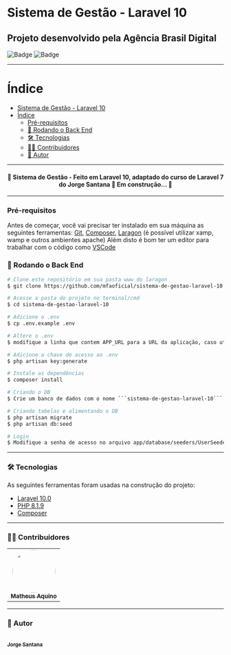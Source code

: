 # Sistema de Gestão - Laravel 10

## Projeto desenvolvido pela Agência Brasil Digital

![Badge](https://img.shields.io/badge/Sistema-de-Gestão-Laravel-10-v1.0.0-blue) ![Badge](https://img.shields.io/badge/npm-v16.0.0-blue)

---

Índice
================

- [Sistema de Gestão - Laravel 10](#-sistema-de-gestão)
- [Índice](#índice)
    - [Pré-requisitos](#pré-requisitos)
    - [🎲 Rodando o Back End](#-rodando-o-back-end)
    - [🛠 Tecnologias](#-tecnologias)
    - [👨‍💻 Contribuidores](#-contribuidores)
    - [🦸 Autor](#-autor)

---

<h4 align="center">
 🚧  Sistema de Gestão - Feito em Laravel 10, adaptado do curso de Laravel 7 do Jorge Santana 🚀 Em construção...  🚧
</h4>

---

### Pré-requisitos

Antes de começar, você vai precisar ter instalado em sua máquina as seguintes ferramentas:
[Git](https://git-scm.com), [Composer](https://getcomposer.org/), [Laragon](https://laragon.org/download/index.html) (é possível utilizar xamp, wamp e outros ambientes apache)
Além disto é bom ter um editor para trabalhar com o código como [VSCode](https://code.visualstudio.com/)

### 🎲 Rodando o Back End

```bash
# Clone este repositório em sua pasta www do laragon
$ git clone https://github.com/mfaoficial/sistema-de-gestao-laravel-10.git

# Acesse a pasta do projeto no terminal/cmd
$ cd sistema-de-gestao-laravel-10

# Adicione o .env
$ cp .env.example .env

# Altere o .env
$ modifique a linha que contem APP_URL para a URL da aplicação, caso utilize laragon será http://sistema-de-gestao-laravel-10.test (necessário reiniciar o laragon após o git clone)

# Adicione a chave de acesso ao .env
$ php artisan key:generate

# Instale as dependências
$ composer install

# Criando o DB
$ Crie um banco de dados com o nome ```sistema-de-gestao-laravel-10```

# Criando tabelas e alimentando o DB
$ php artisan migrate
$ php artisan db:seed

# Login
$ Modifique a senha de acesso no arquivo app/database/seeders/UserSeeder
```

---

### 🛠 Tecnologias

As seguintes ferramentas foram usadas na construção do projeto:

- [Laravel 10.0](https://laravel.com/docs/10.x)
- [PHP 8.1.9](https://www.php.net/)
- [Composer](https://getcomposer.org/)

---

### 👨‍💻 Contribuidores

<table>
  <tr>
    <td align="center">
    <a href="https://github.com/mfaoficial">
 <img style="border-radius: 50%;" src="https://avatars.githubusercontent.com/u/56968366?v=4" width="100px;" alt=""/>
 <br />
 <sub><b>Matheus Aquino</b></sub></a>
 <br /></td>
  </tr>
</table>

---

### 🦸 Autor

<a href="https://www.udemy.com/course/curso-completo-do-desenvolvedor-laravel">
 <br />
 <sub><b>Jorge Santana</b></sub></a>
 <br />
